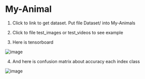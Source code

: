 # My-Animal
1. Click to link to get dataset. Put file Dataset/ into My-Animals

2. Click to file test_images or test_videos to see example

3. Here is tensorboard
   
![image](https://github.com/user-attachments/assets/88c8a0f9-e11f-4fab-853c-10448fad8660)

4. And here is confusion matrix about accuracy each index class

![image](https://github.com/user-attachments/assets/7444660c-c83f-4aa2-9454-c91ec077e16f)
